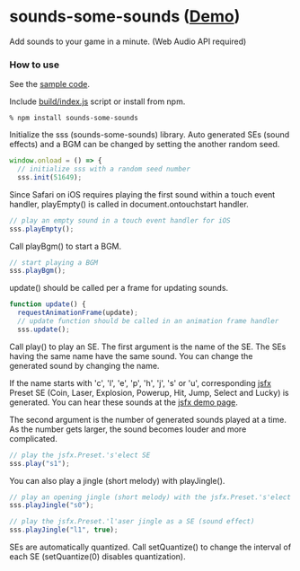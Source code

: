 # sounds-some-sounds ([Demo](https://abagames.github.io/sounds-some-sounds/index.html?rects))

Add sounds to your game in a minute. (Web Audio API required)

### How to use

See the [sample code](https://github.com/abagames/sounds-some-sounds/blob/master/src/samples/rects.ts).

Include [build/index.js](https://github.com/abagames/sounds-some-sounds/blob/master/build/index.js) script or install from npm.

```
% npm install sounds-some-sounds
```

Initialize the sss (sounds-some-sounds) library.
Auto generated SEs (sound effects) and a BGM can be changed by setting the another random seed.

```js
window.onload = () => {
  // initialize sss with a random seed number
  sss.init(51649);  
```

Since Safari on iOS requires playing the first sound within a touch event handler,
playEmpty() is called in document.ontouchstart handler.

```js
// play an empty sound in a touch event handler for iOS
sss.playEmpty();
```

Call playBgm() to start a BGM.

```js
// start playing a BGM
sss.playBgm();
```

update() should be called per a frame for updating sounds.

```js
function update() {
  requestAnimationFrame(update);
  // update function should be called in an animation frame handler
  sss.update();
```

Call play() to play an SE. The first argument is the name of the SE.
The SEs having the same name have the same sound.
You can change the generated sound by changing the name.

If the name starts with 'c', 'l', 'e', 'p', 'h', 'j', 's' or 'u',
corresponding [jsfx](https://github.com/loov/jsfx) Preset SE
(Coin, Laser, Explosion, Powerup, Hit, Jump, Select and Lucky) is generated.
You can hear these sounds at the [jsfx demo page](http://loov.io/jsfx/).

The second argument is the number of generated sounds played at a time.
As the number gets larger, the sound becomes louder and more complicated.

```js
// play the jsfx.Preset.'s'elect SE
sss.play("s1");
```

You can also play a jingle (short melody) with playJingle().

```js
// play an opening jingle (short melody) with the jsfx.Preset.'s'elect
sss.playJingle("s0");
```

```js
// play the jsfx.Preset.'l'aser jingle as a SE (sound effect)
sss.playJingle("l1", true);
```

SEs are automatically quantized. Call setQuantize() to change the interval of
each SE (setQuantize(0) disables quantization).
